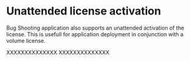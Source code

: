 # Unattended license activation

Bug Shooting application also supports an unattended activation of the license. This is usefull for application deployment in conjunction with a volume license.

<?xml version="1.0" encoding="utf-16"?>
<BugShootingLicense>
	<RegName>XXXXXXXXXXXXXX</RegName>
	<SerialID>XXXXXXXXXXXXXX</SerialID>
</BugShootingLicense>
